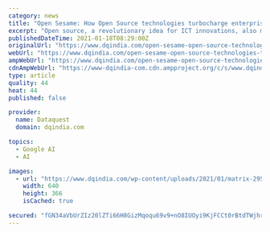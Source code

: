 ```yaml
---
category: news
title: "Open Sesame: How Open Source technologies turbocharge enterprises"
excerpt: "Open source, a revolutionary idea for ICT innovations, also makes sense for business. The key is its adoption to an organisation’s culture and budget"
publishedDateTime: 2021-01-18T08:29:00Z
originalUrl: "https://www.dqindia.com/open-sesame-open-source-technologies-turbocharge-enterprises/"
webUrl: "https://www.dqindia.com/open-sesame-open-source-technologies-turbocharge-enterprises/"
ampWebUrl: "https://www.dqindia.com/open-sesame-open-source-technologies-turbocharge-enterprises/amp/"
cdnAmpWebUrl: "https://www-dqindia-com.cdn.ampproject.org/c/s/www.dqindia.com/open-sesame-open-source-technologies-turbocharge-enterprises/amp/"
type: article
quality: 44
heat: 44
published: false

provider:
  name: Dataquest
  domain: dqindia.com

topics:
  - Google AI
  - AI

images:
  - url: "https://www.dqindia.com/wp-content/uploads/2021/01/matrix-2953862_640-1.jpg"
    width: 640
    height: 366
    isCached: true

secured: "fGN34aVbUrZIz20lZTi66H8GizMqoqu69v9+nO8IUOyi9KjFCCt0rBtdTWjhreIMKXkNcape0FxTsxfgZFNs/TP2TFcwJ2cIFiKEGa0cw/YzZn24+5zkel73WdyQs6R+CZJFj3PraAomtioWL7Ji3r41Xxp373A7OqyIV5grckGRMpB7iAsdH+DDbY6Pdnmit8wxEy3ghQj9BNOWLxLLfd35v8Q7O4+9VkD027TUAX+2CEhPnyEtk4J23XKjMvzimkoftxkjtRrf3zzJdgTrYpZDZAFoASbWTofiR+SkK7v8cIsY6pSxYQDCmea75gkzjtDHW62qWS0dZ7zgS6UPolBNfLVB9ndLiod2KEWzwPc=;m9mnQ5+Dq2PLj1a0sXYHrw=="
---
```



